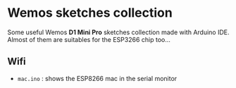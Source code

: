 # Wemos sketches collection

Some useful Wemos **D1 Mini Pro** sketches collection made with Arduino IDE. Almost of them are suitables for the ESP3266 chip too...

## Wifi

* `mac.ino` : shows the ESP8266 mac in the serial monitor

